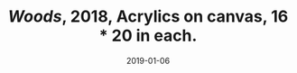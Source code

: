 ---
layout: allpaintingdetail
title:  <i>Woods</i>, 2018, Acrylics on canvas, 16 * 20 in each. 
date:   2019-01-06
image: woods.jpg
meta: Photo by Kyungjun Lee.
orientation: horizontal
alt-text: Two paintings of the forest and woods  
order: 
---